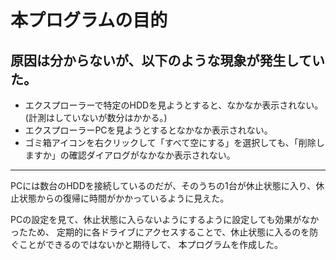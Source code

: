 # 本プログラムの目的
原因は分からないが、以下のような現象が発生していた。
---
- エクスプローラーで特定のHDDを見ようとすると、なかなか表示されない。(計測はしていないが数分はかかる。)
- エクスプローラーPCを見ようとするとなかなか表示されない。
- ゴミ箱アイコンを右クリックして「すべて空にする」を選択しても、「削除しますか」の確認ダイアログがなかなか表示されない。
---

PCには数台のHDDを接続しているのだが、そのうちの1台が休止状態に入り、休止状態からの復帰に時間がかかっているように見えた。

PCの設定を見て、休止状態に入らないようにするように設定しても効果がなかったため、
定期的に各ドライブにアクセスすることで、休止状態に入るのを防ぐことができるのではないかと期待して、
本プログラムを作成した。
